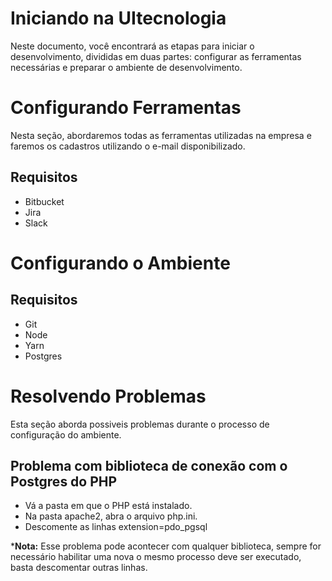 # Iniciando na UItecnologia
  Neste documento, você encontrará as etapas para iniciar o desenvolvimento, divididas em duas partes: 
configurar as ferramentas necessárias e preparar o ambiente de desenvolvimento.

# Configurando Ferramentas
Nesta seção, abordaremos todas as ferramentas utilizadas na empresa e faremos os cadastros utilizando o e-mail disponibilizado.

## Requisitos
* Bitbucket
* Jira
* Slack

# Configurando o Ambiente

## Requisitos
* Git
* Node
* Yarn
* Postgres

# Resolvendo Problemas
Esta seção aborda possiveis problemas durante o processo de configuração do ambiente.

## Problema com biblioteca de conexão com o Postgres do PHP

* Vá a pasta em que o PHP está instalado.
* Na pasta apache2, abra o arquivo php.ini.
* Descomente as linhas extension=pdo_pgsql

***Nota:** Esse problema pode acontecer com qualquer biblioteca, sempre for necessário habilitar uma nova o mesmo processo deve ser executado,
basta descomentar outras linhas.

